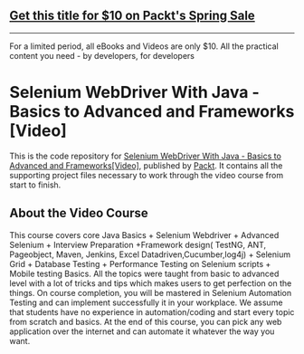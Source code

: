 ## [Get this title for $10 on Packt's Spring Sale](https://www.packt.com/V10347?utm_source=github&utm_medium=packt-github-repo&utm_campaign=spring_10_dollar_2022)
-----
For a limited period, all eBooks and Videos are only $10. All the practical content you need \- by developers, for developers

# Selenium WebDriver With Java - Basics to Advanced and  Frameworks [Video]
This is the code repository for [Selenium WebDriver With Java - Basics to Advanced and Frameworks[Video]](https://www.packtpub.com/web-development/selenium-webdriver-java-basics-advanced-interview-video?utm_source=github&utm_medium=repository&utm_campaign=9781789132908), published by [Packt](https://www.packtpub.com/?utm_source=github). It contains all the supporting project files necessary to work through the video course from start to finish.
## About the Video Course
This course covers core Java Basics + Selenium Webdriver + Advanced Selenium + Interview Preparation +Framework design( TestNG, ANT, Pageobject, Maven, Jenkins, Excel Datadriven,Cucumber,log4j) + Selenium Grid + Database Testing + Performance Testing on Selenium scripts + Mobile testing Basics. All the topics were taught from basic to advanced level with a lot of tricks and tips which makes users to get perfection on the things. On course completion, you will be mastered in Selenium Automation Testing and can implement successfully it in your workplace. We assume that students have no experience in automation/coding and start every topic from scratch and basics. At the end of this course, you can pick any web application over the internet and can automate it whatever the way you want.

